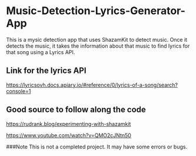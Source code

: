 # Music-Detection-Lyrics-Generator-App
This is a mysic detection app that uses ShazamKit to detect music. Once it detects the music, it takes the information about that music to find lyrics for that song using a Lyrics API.

## Link for the lyrics API
https://lyricsovh.docs.apiary.io/#reference/0/lyrics-of-a-song/search?console=1

## Good source to follow along the code
https://rudrank.blog/experimenting-with-shazamkit

https://www.youtube.com/watch?v=QMO2cJNtn50

###Note
This is not a completed project. It may have some errors or bugs.

